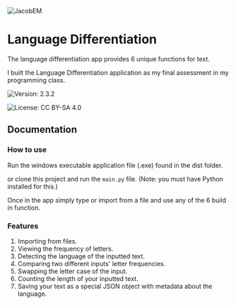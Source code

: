 ![JacobEM](https://jacobem.com/assets/media/JacobEM.png)


# Language Differentiation

The language differentiation app provides 6 unique functions for text.

I built the Language Differentiation application as my final assessment in my programming class.


![Version: 2.3.2](https://img.shields.io/badge/Version-2.3.2-00e0a7)

![License: CC BY-SA 4.0](https://img.shields.io/badge/License-CC--BY--SA-776bff)
## Documentation

### How to use

Run the windows executable application file (.exe) found in the dist folder.

or clone this project and run the ```main.py``` file. (Note: you must have Python installed for this.)

Once in the app simply type or import from a file and use any of the 6 build in function.


### Features
1. Importing from files.
2. Viewing the frequency of letters.
3. Detecting the language of the inputted text.
4. Comparing two different inputs' letter frequencies.
5. Swapping the letter case of the input.
6. Counting the length of your inputted text.
7. Saving your text as a special JSON object with metadata about the language.
